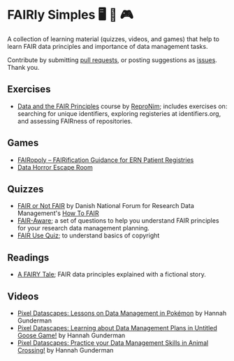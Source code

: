 # FAIRly Simples 🖥 🧩 🎮 
A collection of learning material (quizzes, videos, and games) that help to learn FAIR data principles and importance of data management tasks.

Contribute by submitting [pull requests](https://github.com/Nazeeefa/FAIRly-simples/pulls), or posting suggestions as [issues](https://github.com/Nazeeefa/FAIRly-simples/issues). Thank you.

## Exercises
- [Data and the FAIR Principles](http://www.repronim.org/module-FAIR-data/reference/) course by [ReproNim](https://www.repronim.org/); includes exercises on: searching for unique identifiers, exploring registeries at identifiers.org, and assessing FAIRness of repositories.

## Games
- [FAIRopoly – FAIRification Guidance for ERN Patient Registries](https://www.ejprarediseases.org/fairopoly/)
- [Data Horror Escape Room](https://sites.google.com/vu.nl/datahorror/home)

## Quizzes
- [FAIR or Not FAIR](https://howtofair.dk/quiz/) by Danish National Forum for Research Data Management's [How To FAIR](https://howtofair.dk/about/)
- [FAIR-Aware](https://fairaware.dans.knaw.nl/); a set of questions to help you understand FAIR principles for your research data management planning.
- [FAIR Use Quiz](https://www.infodocket.com/2015/02/28/what-is-and-is-not-fair-use-mit-libraries-debuts-mobile-version-of-fair-use-quiz/); to understand basics of copyright

## Readings
- [A FAIRY Tale](https://zenodo.org/record/2248200#.Y06UM-xBweb); FAIR data principles explained with a fictional story.

## Videos
- [Pixel Datascapes: Lessons on Data Management in Pokémon](https://www.youtube.com/watch?v=7Fc3k7x-IiM) by Hannah Gunderman
- [Pixel Datascapes: Learning about Data Management Plans in Untitled Goose Game!](https://www.youtube.com/watch?v=Q9WxR40FdGc) by Hannah Gunderman
- [Pixel Datascapes: Practice your Data Management Skills in Animal Crossing!](https://www.youtube.com/watch?v=D0poLda_k6A) by Hannah Gunderman
